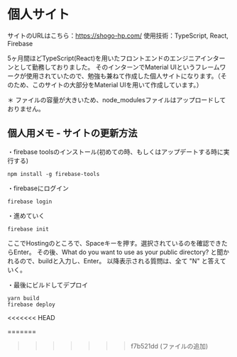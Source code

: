 # 個人サイト

サイトのURLはこちら：https://shogo-hp.com/
使用技術：TypeScript, React, Firebase

5ヶ月間ほどTypeScript(React)を用いたフロントエンドのエンジニアインターンとして勤務しておりました。
そのインターンでMaterial UIというフレームワークが使用されていたので、勉強も兼ねて作成した個人サイトになります。（そのため、このサイトの大部分をMaterial UIを用いて作成しています。）

＊ ファイルの容量が大きいため、node_modulesファイルはアップロードしておりません。

## 個人用メモ - サイトの更新方法

・firebase toolsのインストール(初めての時、もしくはアップデートする時に実行する)
```
npm install -g firebase-tools
```

・firebaseにログイン
```
firebase login
```

・進めていく
```
firebase init
```
ここでHostingのところで、Spaceキーを押す。選択されているのを確認できたらEnter。
その後、What do you want to use as your public directory? と聞かれるので、buildと入力し、Enter。
以降表示される質問は、全て "N" と答えていく。

・最後にビルドしてデプロイ
```
yarn build
firebase deploy
```
<<<<<<< HEAD

=======
>>>>>>> f7b521dd (ファイルの追加)
